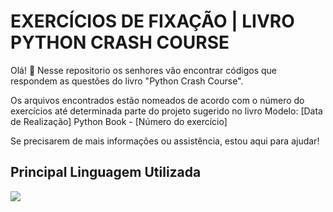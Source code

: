 <h1><b>EXERCÍCIOS DE FIXAÇÃO | LIVRO PYTHON CRASH COURSE</b></h1>

Olá! 👋
Nesse repositorio os senhores vão encontrar códigos que respondem as questões do livro "Python Crash Course".

Os arquivos encontrados estão nomeados de acordo com o número do exercícios até determinada parte do projeto sugerido no livro
Modelo: [Data de Realização] Python Book - [Número do exercício]

Se precisarem de mais informações ou assistência, estou aqui para ajudar!

## Principal Linguagem Utilizada
<img src="https://skillicons.dev/icons?i=python" />
